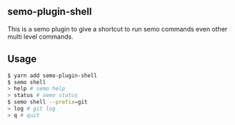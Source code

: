 semo-plugin-shell
------------------------

This is a semo plugin to give a shortcut to run semo commands even other multi level commands.

## Usage

```bash
$ yarn add semo-plugin-shell
$ semo shell
> help # semo help
> status # semo status
$ semo shell --prefix=git
> log # git log
> q # quit
``` 
